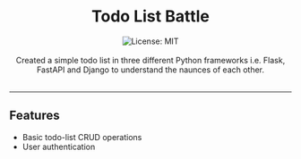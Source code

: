 <div align="center">
<h1 align="center">Todo List Battle</h1>
<img alt="License: MIT" src="https://img.shields.io/badge/License-MIT-blue.svg"/><br><br>
Created a simple todo list in three different Python frameworks i.e. Flask, FastAPI and Django to understand the naunces of each other. <br><br>
</div>

***
## Features
- Basic todo-list CRUD operations
- User authentication